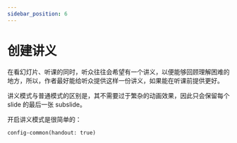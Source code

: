 ```yaml
---
sidebar_position: 6
---
```


# 创建讲义

在看幻灯片、听课的同时，听众往往会希望有一个讲义，以便能够回顾理解困难的地方，所以，作者最好能给听众提供这样一份讲义，如果能在听课前提供更好。

讲义模式与普通模式的区别是，其不需要过于繁杂的动画效果，因此只会保留每个 slide 的最后一张 subslide。

开启讲义模式是很简单的：

```typst
config-common(handout: true)
```
